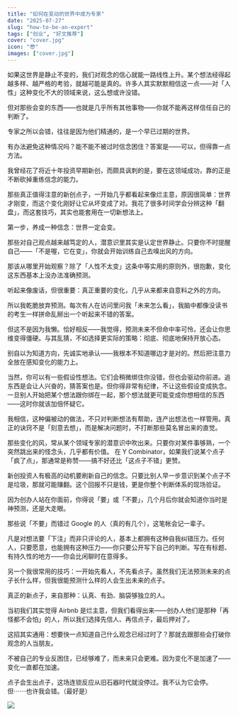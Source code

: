 ```yaml
---
title: "如何在变动的世界中成为专家"
date: "2025-07-27"
slug: "how-to-be-an-expert"
tags: ["创业", "好文推荐"]
cover: "cover.jpg"
icon: "😎"
images: ["cover.jpg"]
---
```

如果这世界是静止不变的，我们对观念的信心就能一路线性上升。某个想法经得起越多样、越严格的考验，就越可能是真的。许多人其实默默相信这一点——对「人性」这种变化不大的领域来说，这么想或许没错。



但对那些会变的东西——也就是几乎所有其他事物——你就不能再这样信任自己的判断了。



专家之所以会错，往往是因为他们精通的，是一个早已过期的世界。



有办法避免这种情况吗？能不能不被过时信念困住？答案是——可以，但得靠一点方法。



我曾经花了将近十年投资早期新创，而颇具讽刺的是，要在这领域成功，靠的正是不断砍掉重练信念的能力。



那些真正值得注意的新创点子，一开始几乎都看起来像烂主意，原因很简单：世界才刚变，而这个变化刚好让它从坏变成了对。我花了很多时间学会分辨这种「翻盘」，而这套技巧，其实也能套用在一切新想法上。



第一步，养成一种信念：世界一定会变。



那些对自己观点越来越笃定的人，潜意识里其实是认定世界静止。只要你不时提醒自己——「不是喔，它在变」，你就会开始训练自己去嗅出风的方向。



那该从哪里开始观察？除了「人性不太变」这条中等实用的原则外，很抱歉，变化这东西基本上没办法准确预测。



听起来像废话，但很重要：真正重要的变化，几乎从来都来自意料之外的方向。



所以我乾脆放弃预测。每次有人在访问里问我「未来怎么看」，我脑中都像没读书的考生一样拼命乱掰出一个听起来不错的答案。



但这不是因为我懒。恰好相反——我觉得，预测未来不但命中率可怜，还会让你思维变得僵硬。与其乱猜，不如选择更实际的策略：彻底、彻底地保持开放心态。



别自以为知道方向，先诚实地承认——我根本不知道哪边才是对的。然后把注意力全放在感知变化的能力上。



当然，你可以有一些假设性想法。它们会稍微绑住你没错，但也会驱动你前进。追东西是会让人兴奋的，猜答案也是。但你得非常有纪律，不让这些假设变成执念。
一旦别人开始把某个想法跟你绑在一起，那个想法就更可能变成你想相信的东西——这时你就该加倍怀疑它。



我相信，这种偏被动的做法，不只对判断想法有帮助，连产出想法也一样管用。真正的诀窍不是「刻意去想」，而是解决问题时，不打断那些莫名冒出来的直觉。



那些变化的风，常从某个领域专家的潜意识中吹出来。只要你对某件事够熟，一个突然跳出来的怪念头，几乎都有价值。
在 Y Combinator，如果我们说某个点子「疯了点」，那通常是称赞——搞不好还比「这点子不错」更赞。



新创投资人有极高的动机要刷新自己的信念。只要比别人早一步意识到某个点子不是垃圾，那就可能赚翻。这个回报不只是钱，更是你整个判断体系的现场验证。



因为创办人站在你面前，你得说「要」或「不要」，几个月后你就会知道你当时是神预测，还是大走眼。



那些说「不要」而错过 Google 的人（真的有几个），这笔帐会记一辈子。



凡是对想法要「下注」而非只评论的人，基本上都拥有这种自我纠错压力。任何人，只要愿意，也能拥有这种压力——你只要公开写下自己的判断。写在有标题、有持久性的地方——你会比闲聊时在意得多。



另一个我很常用的技巧：一开始先看人，不先看点子。虽然我们无法预测未来的点子长什么样，但我很能预测什么样的人会生出未来的点子。



真正的新点子，来自那种：认真、有劲、脑袋够独立的人。



当初我们其实觉得 Airbnb 是烂主意，但我们看得出来——创办人他们是那种「再怪都不会怕」的人，所以我们选择先信人、再信点子，最后押对了。



这招其实通用：想要快一点知道自己什么观念已经过时了？那就去跟那些会打破你观念的人当朋友。



不被自己的专业反困住，已经够难了，而未来只会更难。因为变化不是加速了——变化一直都在加速。



点子会生出点子，这场连锁反应从旧石器时代就没停过。我不认为它会停。
但⋯⋯也许我会错。（最好是）




![](https://prod-files-secure.s3.us-west-2.amazonaws.com/112d0858-5090-4d34-a606-b75eb8d65fd2/46476355-9cf3-4e99-9b7a-3531bc426380/1000202064.png?X-Amz-Algorithm=AWS4-HMAC-SHA256&X-Amz-Content-Sha256=UNSIGNED-PAYLOAD&X-Amz-Credential=ASIAZI2LB46647ATA2AJ%2F20250903%2Fus-west-2%2Fs3%2Faws4_request&X-Amz-Date=20250903T143421Z&X-Amz-Expires=3600&X-Amz-Security-Token=IQoJb3JpZ2luX2VjEN7%2F%2F%2F%2F%2F%2F%2F%2F%2F%2FwEaCXVzLXdlc3QtMiJHMEUCIQDZucjTkFtz8gUspDBJW1o%2FEmKXahCzezfQj%2FeKhanAIgIgakILCdVGQrE9p%2FJLcXVEh8qCp6SCPRjnq54BrisEdv4q%2FwMIRxAAGgw2Mzc0MjMxODM4MDUiDIkihmk4F5cOQh6cpCrcA%2Bjjs41zRn0xRrvRG0SIY0OhR2NhXGsmvOK8AMQq2eZmpAZpD3ZOGHnvafzOBAHHrA46HE7wP61y7TVwg4zOciSdiWD00o3VOVrCDcK6eq1jczCMQG91OYI6HvlmyEBKyJqA4KuRR8mkaGJCq5zgLKV6jfHO2kMoBNgsfsivwlO3P85IDYkUamg%2FYWho0O3IST%2BrMhd5bFxnx7ble%2B480OJtBACinDxxP6mHGnWJNMVYSYi9lRWySGXhuIurG6008yGKWLXJsNWOTL%2FhIGy2yXLLSHI7dWJpviZo1uQ05qBTuPFrhXkqeBCDYjLs4yBPOd07nx2hr6FGbCgRvourg1ocRRisj8Qw5CTHiiWT0kPmvi2MPo4l5pnnWHGbDYeEfj9Nd4Fl0Qm1gS6OQMHHkhek1VoRU06I%2B4lIUQnO4idu9SRLoLyQdgPOY3MnnGxZ23bO%2FxtvlL6mdhbe77sb8yflHCDlLLerd96E35gbtXgT8RpzM2wZpeG6SjezLi2LOsqXl%2FG24kYngSQrUNCw6%2BWJbjMsmguTSjE%2FyvJw0oWQD0agPR4KmQ0CQ5knZ0H991sNG3PEicz6iiJ%2BJhXmQxRWgxjeGY7qDivnnyGJy94lTE%2FYkP8amlCY42CTMLSQ4cUGOqUBzIj2KTliUcBNlXPrsO4MtJ7BrYUPE5cv7DhN31y7kAWJJA8DnmWABmrYmhkHUz6FAGTKf4fbosb%2FRWGUtse2qS0tk9s9MtSngXhSBBpSQ3r3llcO9MNgrneVt7JEXiEZg43dt019%2FjzwdEFnOsBNqLj9N1g2NuAK4EYyeURNhY%2Fz%2BxeWz%2FHgBkCPu2V5l04%2BsK84J5UKw8pSwotCCpzM0AzABqfn&X-Amz-Signature=28012e61770cd889a24ffa0e2a457667a0df6b1731f89291e2bea30f827964a8&X-Amz-SignedHeaders=host&x-amz-checksum-mode=ENABLED&x-id=GetObject)

